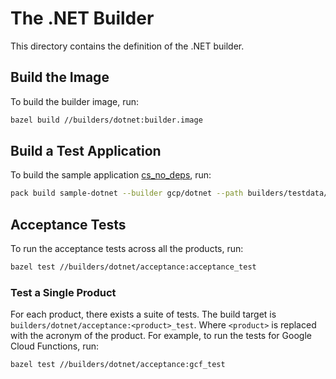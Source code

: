 # The .NET Builder
This directory contains the definition of the .NET builder.

## Build the Image
To build the builder image, run:

```bash
bazel build //builders/dotnet:builder.image
```

## Build a Test Application
To build the sample application [cs_no_deps](../testdata/dotnet/cs_no_deps/), run:

```bash
pack build sample-dotnet --builder gcp/dotnet --path builders/testdata/dotnet/cs_no_deps/ --trust-builder -v
```

## Acceptance Tests
To run the acceptance tests across all the products, run:

```bash
bazel test //builders/dotnet/acceptance:acceptance_test
```

### Test a Single Product
For each product, there exists a suite of tests. The build target is
`builders/dotnet/acceptance:<product>_test`. Where `<product>` is replaced with the
acronym of the product. For example, to run the tests for Google Cloud
Functions, run:

```bash
bazel test //builders/dotnet/acceptance:gcf_test
```
